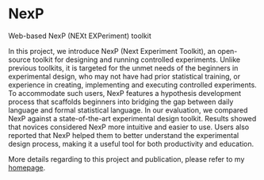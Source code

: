 # NexP
Web-based NexP (NEXt EXPeriment) toolkit

In this project, we introduce NexP (Next Experiment Toolkit), an open-source toolkit for designing and running controlled experiments. Unlike previous toolkits, it is targeted for the unmet needs of the beginners in experimental design, who may not have had prior statistical training, or experience in creating, implementing and executing controlled experiments. To accommodate such users, NexP features a hypothesis development process that scaffolds beginners into bridging the gap between daily language and formal statistical language. In our evaluation, we compared NexP against a state-of-the-art experimental design toolkit. Results showed that novices considered NexP more intuitive and easier to use. Users also reported that NexP helped them to better understand the experimental design process, making it a useful tool for both productivity and education.

More details regarding to this project and publication, please refer to my [homepage](http://www.comp.nus.edu.sg/~xiaojun/).
